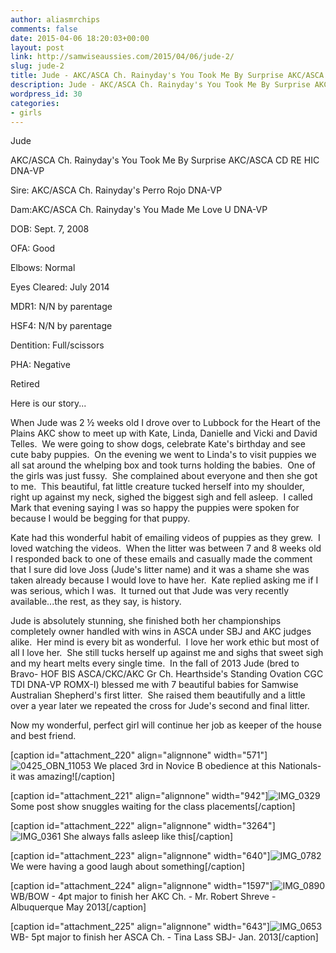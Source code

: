 ```yaml
---
author: aliasmrchips
comments: false
date: 2015-04-06 18:20:03+00:00
layout: post
link: http://samwiseaussies.com/2015/04/06/jude-2/
slug: jude-2
title: Jude - AKC/ASCA Ch. Rainyday's You Took Me By Surprise AKC/ASCA CD RE HIT DNA-VP
description: Jude - AKC/ASCA Ch. Rainyday's You Took Me By Surprise AKC/ASCA CD RE HIT DNA-VP
wordpress_id: 30
categories:
- girls
---
```


Jude


AKC/ASCA Ch. Rainyday's You Took Me By Surprise AKC/ASCA CD RE HIC DNA-VP<!-- more -->


Sire: AKC/ASCA Ch. Rainyday's Perro Rojo DNA-VP




Dam:AKC/ASCA Ch. Rainyday's You Made Me Love U DNA-VP







DOB: Sept. 7, 2008




OFA: Good




Elbows: Normal




Eyes Cleared: July 2014




MDR1: N/N by parentage




HSF4: N/N by parentage




Dentition: Full/scissors




PHA: Negative







Retired







Here is our story...




When Jude was 2 ½ weeks old I drove over to Lubbock for the Heart of the Plains AKC show to meet up with Kate, Linda, Danielle and Vicki and David Telles.  We were going to show dogs, celebrate Kate's birthday and see cute baby puppies.  On the evening we went to Linda's to visit puppies we all sat around the whelping box and took turns holding the babies.  One of the girls was just fussy.  She complained about everyone and then she got to me.  This beautiful, fat little creature tucked herself into my shoulder, right up against my neck, sighed the biggest sigh and fell asleep.  I called Mark that evening saying I was so happy the puppies were spoken for because I would be begging for that puppy.




Kate had this wonderful habit of emailing videos of puppies as they grew.  I loved watching the videos.  When the litter was between 7 and 8 weeks old I responded back to one of these emails and casually made the comment that I sure did love Joss (Jude's litter name) and it was a shame she was taken already because I would love to have her.  Kate replied asking me if I was serious, which I was.  It turned out that Jude was very recently available...the rest, as they say, is history.




Jude is absolutely stunning, she finished both her championships completely owner handled with wins in ASCA under SBJ and AKC judges alike.  Her mind is every bit as wonderful.  I love her work ethic but most of all I love her.  She still tucks herself up against me and sighs that sweet sigh and my heart melts every single time.  In the fall of 2013 Jude (bred to Bravo- HOF BIS ASCA/CKC/AKC Gr Ch. Hearthside's Standing Ovation CGC TDI DNA-VP ROMX-I) blessed me with 7 beautiful babies for Samwise Australian Shepherd's first litter.  She raised them beautifully and a little over a year later we repeated the cross for Jude's second and final litter.




Now my wonderful, perfect girl will continue her job as keeper of the house and best friend.






[caption id="attachment_220" align="alignnone" width="571"]![0425_OBN_11053](https://samwiseaussies.files.wordpress.com/2015/04/0425_obn_11053.jpg) We placed 3rd in Novice B obedience at this Nationals- it was amazing![/caption]

[caption id="attachment_221" align="alignnone" width="942"]![IMG_0329](https://samwiseaussies.files.wordpress.com/2015/04/img_0329.jpg) Some post show snuggles waiting for the class placements[/caption]

[caption id="attachment_222" align="alignnone" width="3264"]![IMG_0361](https://samwiseaussies.files.wordpress.com/2015/04/img_0361.jpg) She always falls asleep like this[/caption]

[caption id="attachment_223" align="alignnone" width="640"]![IMG_0782](https://samwiseaussies.files.wordpress.com/2015/04/img_0782.jpg) We were having a good laugh about something[/caption]

[caption id="attachment_224" align="alignnone" width="1597"]![IMG_0890](https://samwiseaussies.files.wordpress.com/2015/04/img_0890.jpg) WB/BOW - 4pt major to finish her AKC Ch. - Mr. Robert Shreve - Albuquerque May 2013[/caption]



[caption id="attachment_225" align="alignnone" width="643"]![IMG_0653](https://samwiseaussies.files.wordpress.com/2015/04/img_0653.jpg) WB- 5pt major to finish her ASCA Ch. - Tina Lass SBJ- Jan. 2013[/caption]



